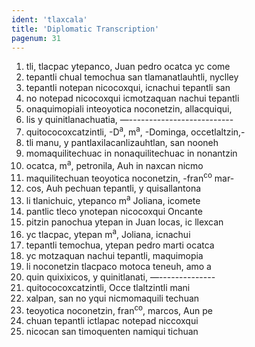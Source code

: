 ```yaml
---
ident: 'tlaxcala'
title: 'Diplomatic Transcription'
pagenum: 31
---
```

1. tli, tlacpac ytepanco, Juan pedro ocatca yc come
2. tepantli chual temochua san tlamanatlauhtli, nyclley
3. tepantli notepan nicocoxqui, icnachui tepantli san
4. no notepad nicocoxqui icmotzaquan nachui tepantli
5. onaquimopiali inteoyotica noconetzin, allacquiqui,
6. lis y quinitlanachuatia, —--------------------------
7. quitococoxcatzintli, -D<sup>a</sup>, m<sup>a</sup>, -Dominga, occetlaltzin,-
8. tli manu, y pantlaxilacanlizauhtlan, san nooneh
9. momaquilitechuac in nonaquilitechuac in nonantzin
10. ocatca, m<sup>a</sup>, petronila, Auh in naxcan nicmo
11. maquilitechuan teoyotica noconetzin, -fran<sup>co</sup> mar-
12. cos, Auh pechuan tepantli, y quisallantona
13. li tlanichuic, ytepanco m<sup>a</sup> Joliana, icomete
14. pantlic tleco ynotepan nicocoxqui Oncante
15. pitzin panochua ytepan in Juan locas, ic llexcan
16. yc tlacpac, ytepan m<sup>a</sup>, Joliana, icnachui
17. tepantli temochua, ytepan pedro marti ocatca
18. yc motzaquan nachui tepantli, maquimopia
19. li noconetzin tlacpaco motoca teneuh, amo a
20. quin quixixicos, y quinitlanati, —--------------
21. quitococoxcatzintli, Occe tlaltzintli mani
22. xalpan, san no yqui nicmomaquili techuan
23. teoyotica noconetzin, fran<sup>co</sup>, marcos, Aun pe
24. chuan tepantli ictlapac notepad niccoxqui
25. nicocan san timoquenten namiqui tichuan
